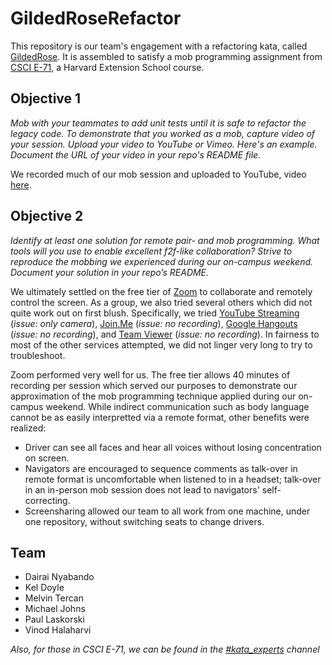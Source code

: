 # GildedRoseRefactor

This repository is our team's engagement with a refactoring kata, called [GildedRose](https://github.com/NotMyself/GildedRose#gilded-rose-refactoring-kata). It is assembled to satisfy a mob programming assignment from [CSCI E-71](http://agilesoftwareclass.org/), a Harvard Extension School course.


## Objective 1

_Mob with your teammates to add unit tests until it is safe to refactor the legacy code. To demonstrate that you worked as a mob, capture video of your session. Upload your video to YouTube or Vimeo. Here's an example. Document the URL of your video in your repo's README file._

We recorded much of our mob session and uploaded to YouTube, video [here](https://www.youtube.com/watch?v=s1OMnyBpKmI).

## Objective 2

_Identify at least one solution for remote pair- and mob programming. What tools will you use to enable excellent f2f-like collaboration? Strive to reproduce the mobbing we experienced during our on-campus weekend. Document your solution in your repo’s README._

We ultimately settled on the free tier of [Zoom](https://zoom.us/) to collaborate and remotely control the screen. As a group, we also tried several others which did not quite work out on first blush. Specifically, we tried [YouTube Streaming](https://support.google.com/youtube/answer/2474026?hl=en) (_issue: only camera_), [Join.Me](https://www.join.me/) (_issue: no recording_), [Google Hangouts](https://hangouts.google.com/) (_issue: no recording_), and [Team Viewer](https://www.teamviewer.com/en/) (_issue: no recording_). In fairness to most of the other services attempted, we did not linger very long to try to troubleshoot.

Zoom performed very well for us. The free tier allows 40 minutes of recording per session which served our purposes to demonstrate our approximation of the mob programming technique applied during our on-campus weekend. While indirect communication such as body language cannot be as easily interpretted via a remote format, other benefits were realized:

* Driver can see all faces and hear all voices without losing concentration on screen.
* Navigators are encouraged to sequence comments as talk-over in remote format is uncomfortable when listened to in a headset; talk-over in an in-person mob session does not lead to navigators' self-correcting.
* Screensharing allowed our team to all work from one machine, under one repository, without switching seats to change drivers.

## Team

* Dairai Nyabando
* Kel Doyle
* Melvin Tercan
* Michael Johns
* Paul Laskorski
* Vinod Halaharvi

_Also, for those in CSCI E-71, we can be found in the [#kata_experts](https://agilefall2016.slack.com/messages/kata_experts/) channel_
